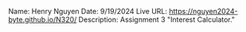 Name: Henry Nguyen
Date: 9/19/2024
Live URL: https://nguyen2024-byte.github.io/N320/
Description:
Assignment 3 "Interest Calculator."
